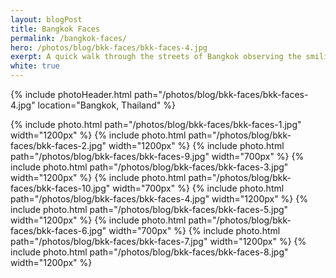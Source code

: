 ```yaml
---
layout: blogPost
title: Bangkok Faces
permalink: /bangkok-faces/
hero: /photos/blog/bkk-faces/bkk-faces-4.jpg
exerpt: A quick walk through the streets of Bangkok observing the smiling and not so smiling faces.
white: true
---
```


<!-- {% include basicBlogHeader.html location="Bangkok, Thailand" %} -->
{% include photoHeader.html path="/photos/blog/bkk-faces/bkk-faces-4.jpg" location="Bangkok, Thailand" %}


{% include photo.html path="/photos/blog/bkk-faces/bkk-faces-1.jpg" width="1200px" %}
{% include photo.html path="/photos/blog/bkk-faces/bkk-faces-2.jpg" width="1200px" %}
{% include photo.html path="/photos/blog/bkk-faces/bkk-faces-9.jpg" width="700px" %}
{% include photo.html path="/photos/blog/bkk-faces/bkk-faces-3.jpg" width="1200px" %}
{% include photo.html path="/photos/blog/bkk-faces/bkk-faces-10.jpg" width="700px" %}
{% include photo.html path="/photos/blog/bkk-faces/bkk-faces-4.jpg" width="1200px" %}
{% include photo.html path="/photos/blog/bkk-faces/bkk-faces-5.jpg" width="1200px" %}
{% include photo.html path="/photos/blog/bkk-faces/bkk-faces-6.jpg" width="700px" %}
{% include photo.html path="/photos/blog/bkk-faces/bkk-faces-7.jpg" width="1200px" %}
{% include photo.html path="/photos/blog/bkk-faces/bkk-faces-8.jpg" width="1200px" %}

